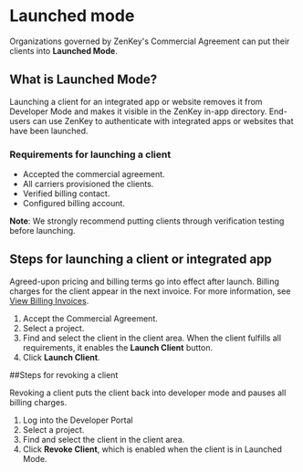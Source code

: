 # Launched mode

Organizations governed by ZenKey's Commercial Agreement can put their clients into **Launched Mode**.

## What is Launched Mode?

Launching a client for an integrated app or website removes it from Developer Mode and makes it visible in the ZenKey in-app directory.
End-users can use ZenKey to authenticate with integrated apps or websites that have been launched. 

### Requirements for launching a client

  * Accepted the commercial agreement.
  * All carriers provisioned the clients.
  * Verified billing contact. 
  * Configured billing account.

**Note**: We strongly recommend putting clients through verification testing before launching.

## Steps for launching a client or integrated app

Agreed-upon pricing and billing terms go into effect after launch.
Billing charges for the client appear in the next invoice. For more information, see [View Billing Invoices](doc:view-billing-invoices).
1. Accept the Commercial Agreement. 
2. Select a project.
3. Find and select the client in the client area. When the client fulfills all requirements, it enables the **Launch Client** button.
4. Click **Launch Client**.

##Steps for revoking a client

Revoking a client puts the client back into developer mode and pauses all billing charges. 
1. Log into the Developer Portal
2. Select a project.
3. Find and select the client in the client area.
4. Click **Revoke Client**, which is enabled when the client is in Launched Mode.